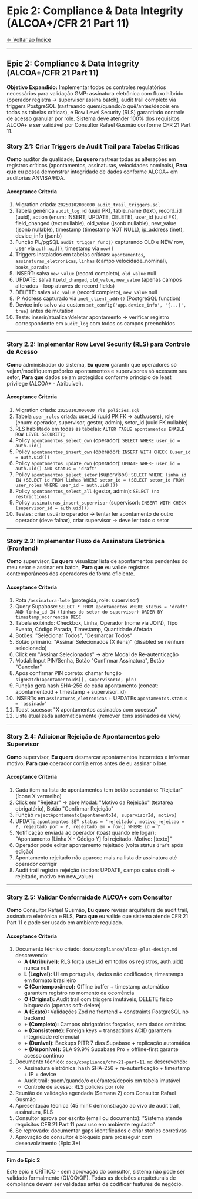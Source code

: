 # Epic 2: Compliance & Data Integrity (ALCOA+/CFR 21 Part 11)

[← Voltar ao Índice](./index.md)

---


## Epic 2: Compliance & Data Integrity (ALCOA+/CFR 21 Part 11)

**Objetivo Expandido:** Implementar todos os controles regulatórios necessários para validação GMP: assinatura eletrônica com fluxo híbrido (operador registra → supervisor assina batch), audit trail completo via triggers PostgreSQL (rastreando quem/quando/o quê/antes/depois em todas as tabelas críticas), e Row Level Security (RLS) garantindo controle de acesso granular por role. Sistema deve atender 100% dos requisitos ALCOA+ e ser validável por Consultor Rafael Gusmão conforme CFR 21 Part 11.

### Story 2.1: Criar Triggers de Audit Trail para Tabelas Críticas

**Como** auditor de qualidade,
**Eu quero** rastrear todas as alterações em registros críticos (apontamentos, assinaturas, velocidades nominais),
**Para que** eu possa demonstrar integridade de dados conforme ALCOA+ em auditorias ANVISA/FDA.

#### Acceptance Criteria

1. Migration criada: `20250102000000_audit_trail_triggers.sql`
2. Tabela genérica `audit_log`: id (uuid PK), table_name (text), record_id (uuid), action (enum: INSERT, UPDATE, DELETE), user_id (uuid FK), field_changed (text nullable), old_value (jsonb nullable), new_value (jsonb nullable), timestamp (timestamp NOT NULL), ip_address (inet), device_info (jsonb)
3. Função PL/pgSQL `audit_trigger_func()` capturando OLD e NEW row, user via `auth.uid()`, timestamp via `now()`
4. Triggers instalados em tabelas críticas: `apontamentos`, `assinaturas_eletronicas`, `linhas` (campo velocidade_nominal), `books_paradas`
5. INSERT: salva `new_value` (record completo), `old_value` null
6. UPDATE: salva `field_changed`, `old_value`, `new_value` (apenas campos alterados - loop através de record fields)
7. DELETE: salva `old_value` (record completo), `new_value` null
8. IP Address capturado via `inet_client_addr()` (PostgreSQL function)
9. Device info salvo via custom `set_config('app.device_info', '{...}', true)` antes de mutation
10. Teste: inserir/atualizar/deletar apontamento → verificar registro correspondente em `audit_log` com todos os campos preenchidos

---

### Story 2.2: Implementar Row Level Security (RLS) para Controle de Acesso

**Como** administrador do sistema,
**Eu quero** garantir que operadores só vejam/modifiquem próprios apontamentos e supervisores só acessem seu setor,
**Para que** dados sejam protegidos conforme princípio de least privilege (ALCOA+ - Atribuível).

#### Acceptance Criteria

1. Migration criada: `20250103000000_rls_policies.sql`
2. Tabela `user_roles` criada: user_id (uuid PK FK → auth.users), role (enum: operador, supervisor, gestor, admin), setor_id (uuid FK nullable)
3. RLS habilitado em todas as tabelas: `ALTER TABLE apontamentos ENABLE ROW LEVEL SECURITY;`
4. Policy `apontamentos_select_own` (operador): `SELECT WHERE user_id = auth.uid()`
5. Policy `apontamentos_insert_own` (operador): `INSERT WITH CHECK (user_id = auth.uid())`
6. Policy `apontamentos_update_own` (operador): `UPDATE WHERE user_id = auth.uid() AND status = 'draft'`
7. Policy `apontamentos_select_setor` (supervisor): `SELECT WHERE linha_id IN (SELECT id FROM linhas WHERE setor_id = (SELECT setor_id FROM user_roles WHERE user_id = auth.uid()))`
8. Policy `apontamentos_select_all` (gestor, admin): `SELECT (no restrictions)`
9. Policy `assinaturas_insert_supervisor` (supervisor): `INSERT WITH CHECK (supervisor_id = auth.uid())`
10. Testes: criar usuário operador → tentar ler apontamento de outro operador (deve falhar), criar supervisor → deve ler todo o setor

---

### Story 2.3: Implementar Fluxo de Assinatura Eletrônica (Frontend)

**Como** supervisor,
**Eu quero** visualizar lista de apontamentos pendentes do meu setor e assinar em batch,
**Para que** eu valide registros contemporâneos dos operadores de forma eficiente.

#### Acceptance Criteria

1. Rota `/assinatura-lote` (protegida, role: supervisor)
2. Query Supabase: `SELECT * FROM apontamentos WHERE status = 'draft' AND linha_id IN (linhas do setor do supervisor) ORDER BY timestamp_ocorrencia DESC`
3. Tabela exibindo: Checkbox, Linha, Operador (nome via JOIN), Tipo Evento, Código Parada, Timestamp, Quantidade Afetada
4. Botões: "Selecionar Todos", "Desmarcar Todos"
5. Botão primário: "Assinar Selecionados (X itens)" (disabled se nenhum selecionado)
6. Click em "Assinar Selecionados" → abre Modal de Re-autenticação
7. Modal: Input PIN/Senha, Botão "Confirmar Assinatura", Botão "Cancelar"
8. Após confirmar PIN correto: chamar função `signBatch(apontamentoIds[], supervisorId, pin)`
9. Função gera hash SHA-256 de cada apontamento (concat: apontamento.id + timestamp + supervisor_id)
10. INSERTs em `assinaturas_eletronicas` + UPDATEs `apontamentos.status = 'assinado'`
11. Toast sucesso: "X apontamentos assinados com sucesso"
12. Lista atualizada automaticamente (remover itens assinados da view)

---

### Story 2.4: Adicionar Rejeição de Apontamentos pelo Supervisor

**Como** supervisor,
**Eu quero** desmarcar apontamentos incorretos e informar motivo,
**Para que** operador corrija erros antes de eu assinar o lote.

#### Acceptance Criteria

1. Cada item na lista de apontamentos tem botão secundário: "Rejeitar" (ícone X vermelho)
2. Click em "Rejeitar" → abre Modal: "Motivo da Rejeição" (textarea obrigatório), Botão "Confirmar Rejeição"
3. Função `rejectApontamento(apontamentoId, supervisorId, motivo)`
4. UPDATE `apontamentos SET status = 'rejeitado', motivo_rejeicao = ?, rejeitado_por = ?, rejeitado_em = now() WHERE id = ?`
5. Notificação enviada ao operador (toast quando ele logar): "Apontamento [Linha X - Código Y] foi rejeitado. Motivo: [texto]"
6. Operador pode editar apontamento rejeitado (volta status `draft` após edição)
7. Apontamento rejeitado não aparece mais na lista de assinatura até operador corrigir
8. Audit trail registra rejeição (action: UPDATE, campo status draft → rejeitado, motivo em new_value)

---

### Story 2.5: Validar Conformidade ALCOA+ com Consultor

**Como** Consultor Rafael Gusmão,
**Eu quero** revisar arquitetura de audit trail, assinatura eletrônica e RLS,
**Para que** eu valide que sistema atende CFR 21 Part 11 e pode ser usado em ambiente regulado.

#### Acceptance Criteria

1. Documento técnico criado: `docs/compliance/alcoa-plus-design.md` descrevendo:
   - **A (Atribuível):** RLS força user_id em todos os registros, auth.uid() nunca null
   - **L (Legível):** UI em português, dados não codificados, timestamps em formato brasileiro
   - **C (Contemporâneo):** Offline buffer + timestamp automático garantem registro no momento da ocorrência
   - **O (Original):** Audit trail com triggers imutáveis, DELETE físico bloqueado (apenas soft-delete)
   - **A (Exato):** Validações Zod no frontend + constraints PostgreSQL no backend
   - **+ (Completo):** Campos obrigatórios forçados, sem dados omitidos
   - **+ (Consistente):** Foreign keys + transactions ACID garantem integridade referencial
   - **+ (Durável):** Backups PITR 7 dias Supabase + replicação automática
   - **+ (Disponível):** SLA 99.9% Supabase Pro + offline-first garante acesso contínuo
2. Documento técnico: `docs/compliance/cfr-21-part-11.md` descrevendo:
   - Assinatura eletrônica: hash SHA-256 + re-autenticação + timestamp + IP + device
   - Audit trail: quem/quando/o quê/antes/depois em tabela imutável
   - Controle de acesso: RLS policies por role
3. Reunião de validação agendada (Semana 2) com Consultor Rafael Gusmão
4. Apresentação técnica (45 min): demonstração ao vivo de audit trail, assinatura, RLS
5. Consultor aprova por escrito (email ou documento): "Sistema atende requisitos CFR 21 Part 11 para uso em ambiente regulado"
6. Se reprovado: documentar gaps identificados e criar stories corretivas
7. Aprovação do consultor é bloqueio para prosseguir com desenvolvimento (Epic 3+)

---

**Fim do Epic 2**

Este epic é CRÍTICO - sem aprovação do consultor, sistema não pode ser validado formalmente (QI/OQ/QP). Todas as decisões arquiteturais de compliance devem ser validadas antes de codificar features de negócio.

---

